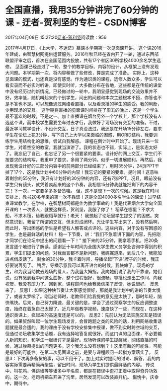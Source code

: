 
# 全国直播，我用35分钟讲完了60分钟的课 - 迂者-贺利坚的专栏 - CSDN博客

2017年04月08日 15:27:20[迂者-贺利坚](https://me.csdn.net/sxhelijian)阅读数：956


2017年4月17日，《上大学，不迷茫》慕课本学期第一次见面课开讲。
这个课2016年建成，由智慧树网提供运营服务。2016年秋已经在省内开了一轮，通过东西部联盟评审之后，首次在全国范围内投放，共有17个省区30所学校4000余名学生选修。
见面课已经走过了一轮，整个的教学目标、内容的设计，从框架上没有发现大问题。本学期第一次，将内容稍做了些修改，算是完成了准备。
实际上，这种见面课的模式，也还真是没有感觉。作为通识类的课程，选修人数众多，学生可以看实录而不必实时听讲，即使实时听，大多数分布在各地，这些都是在传统的课堂中没有经历过的新情况。已经做过的一轮中，我明显感觉到现场的交流效果并不好，效率低，随机叫起来的个别学生，问出的问题和本次主题根本不搭，你答也不是不答也不是。可以想像通过网络看直播，以及看录播的学生的感受。我的判断，少用现场的交互。
这学期将直播的见面课时间排在了周五的晚上，这是一个学生最不喜欢的时段，不是之一。加上直播课在烟台另外一个学校上，那个学校没有人选这个课，而本校学生需要坐车过去才行，我做好了现场没有交互的准备。不过，最近学习教学设计，不设计交互，日子真没法过，我还是在开场15分钟左右，要求学生在论坛上花3分钟，写下自己上大学以来面临的困惑，用ORID结构，我要训练学生用结构化的思维，尝试自我解惑。
课程在倒计时中开始了。现场只来一位学生，对着空空的教室，我就当演讲了。我的状态也不错，实际上，是状态太好了。我忘记了自己，也忘记了另一个很要紧的要素。设计好的网上交互，学生们不按要求的结构写，我重申了要求，多用了两分钟。似乎一切进展顺利。再然后，我发现我设计好的三部分内容中的前两部分已经结束了，用时35分钟，24页PPT干掉了17个，这是我计划中60分钟的内容！我忘记的要紧的要素，是时间！这意味着剩余的55分钟，我只有计划好的30分钟的内容，还有7张PPT。况且，眼前没有学生只有镜头，就凭着疯起来的这个节奏，我相信15分钟我就能把剩下的内容干完！下一次，一定要多多多备货哇。
但，这不是想下一次的时候。这是我在时间安排上，教书20多年来的第一次不靠谱！这是全国4000多名学生的课堂！过早结束课堂教学，在学校，在智慧树网都是作为教学事故的！我是代表烟台大学向全国开课的！一次丢人，就要这样丢，贺利坚，我服了你了！
稻草在哪里？不求大船，不求木筏，给我跟稻草就行！老天！
我想起了论坛里学生提交了的困惑。突然意识到，我留了所谓的交互，但未形成闭环。光让学生写出来了，没有然后啊，而此时，写出困惑的学生是希望有人解答或点评的。这些内容，对于没有写困惑的学生，也是最鲜活的材料！
稳一下节奏，讲：“我们不急着讲下面的内容，先把刚才同学们在论坛中提出的问题看一下！”
接下来的25分钟，我拿着手机，把20条发言逐个地进行了解读。感谢近十年时间为全国大学生做义务学业咨询中得到的积累，学生们提出的问题，对我而言都不是新问题，我娓娓道来，到后几个，我能加进点俏皮话了。
剩余的30分钟，我卡着时间，导播举起“下课”牌子的时候，我正好要说再见了。
稍后，导播示意我可以离开讲台的时候，我快瘫了。现场的学生，和为我当助教去现场的爱人，为我竖大拇指。我向她们说了我的不靠谱，她们说，没有感到我中间这么曲折，整个过程很好，很流畅。导播也走出工作间，向我祝贺。我没有压力了。回到家，课程顾问也给我微信来了反馈，她说很好。
反思来了。
反思1：如果这种快节奏让大家感觉很好，那就是我计划中的讲的节奏太慢了，或者太罗嗦了。刚当老师时，老教师们给我提的意见是太快了，那时年轻，脑快嘴快。后来，自己努力降速，最关键的是，学会了通过观察学生的反应调整速度，始终在着急自己太慢了。近几年做教学视频，速度快了一些，而现在，在这种通识类课上，疯起来的高速度还是可以的。
反思2：先前认为无法实施交互是错误的。如果贸然叫起一位学生现场发言，会冒跑题之类的风险的话，利用网络收集话题就是最合适的。我的课由于没有学校安排集中授课，做不到实时跨空域的交互，但通过论坛收集学生话题，我有选择地答复就很好。而这门课的见面课，不必要输入新的知识，和学生一起研讨才是最好。现场听课的学生提醒我，网络直播的时候，通过弹幕提出的问题更多。这个我怎么没有想到？！这里有新的可能性，可能是最好的可能性。在第二次见面课之前，是要与课程顾问一起拟方案落实了。
反思3：下次再多备货的事，可以不用干了。加上对实时提问的讨论、解答，我的内容实际需要再精简再聚焦，留出时间，现场为学生们提供最鲜活的内容。
传说中，叫花鸡、佛跳墙等等诸多中华名菜，都是在错误中歪打正着中取得奇异功效的。这一次，老司机把车开进了沟里，居然发现可以改装直升机。
惭愧中，庆幸中，期待中。

